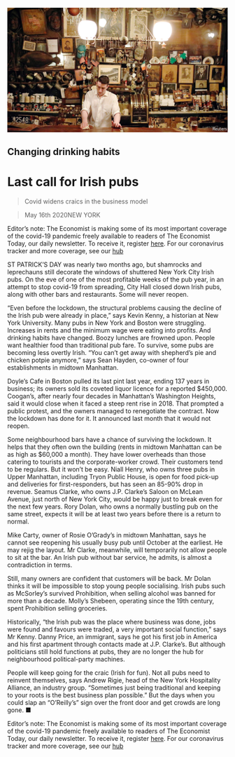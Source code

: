 ![](./images/20200516_USP002_0.jpg)

## Changing drinking habits

# Last call for Irish pubs

> Covid widens craics in the business model

> May 16th 2020NEW YORK

Editor’s note: The Economist is making some of its most important coverage of the covid-19 pandemic freely available to readers of The Economist Today, our daily newsletter. To receive it, register [here](https://www.economist.com//newslettersignup). For our coronavirus tracker and more coverage, see our [hub](https://www.economist.com//coronavirus)

ST PATRICK’S DAY was nearly two months ago, but shamrocks and leprechauns still decorate the windows of shuttered New York City Irish pubs. On the eve of one of the most profitable weeks of the pub year, in an attempt to stop covid-19 from spreading, City Hall closed down Irish pubs, along with other bars and restaurants. Some will never reopen.

“Even before the lockdown, the structural problems causing the decline of the Irish pub were already in place,” says Kevin Kenny, a historian at New York University. Many pubs in New York and Boston were struggling. Increases in rents and the minimum wage were eating into profits. And drinking habits have changed. Boozy lunches are frowned upon. People want healthier food than traditional pub fare. To survive, some pubs are becoming less overtly Irish. “You can’t get away with shepherd’s pie and chicken potpie anymore,” says Sean Hayden, co-owner of four establishments in midtown Manhattan.

Doyle’s Cafe in Boston pulled its last pint last year, ending 137 years in business; its owners sold its coveted liquor licence for a reported $450,000. Coogan’s, after nearly four decades in Manhattan’s Washington Heights, said it would close when it faced a steep rent rise in 2018. That prompted a public protest, and the owners managed to renegotiate the contract. Now the lockdown has done for it. It announced last month that it would not reopen.

Some neighbourhood bars have a chance of surviving the lockdown. It helps that they often own the building (rents in midtown Manhattan can be as high as $60,000 a month). They have lower overheads than those catering to tourists and the corporate-worker crowd. Their customers tend to be regulars. But it won’t be easy. Niall Henry, who owns three pubs in Upper Manhattan, including Tryon Public House, is open for food pick-up and deliveries for first-responders, but has seen an 85-90% drop in revenue. Seamus Clarke, who owns J.P. Clarke’s Saloon on McLean Avenue, just north of New York City, would be happy just to break even for the next few years. Rory Dolan, who owns a normally bustling pub on the same street, expects it will be at least two years before there is a return to normal.

Mike Carty, owner of Rosie O’Grady’s in midtown Manhattan, says he cannot see reopening his usually busy pub until October at the earliest. He may rejig the layout. Mr Clarke, meanwhile, will temporarily not allow people to sit at the bar. An Irish pub without bar service, he admits, is almost a contradiction in terms.

Still, many owners are confident that customers will be back. Mr Dolan thinks it will be impossible to stop young people socialising. Irish pubs such as McSorley’s survived Prohibition, when selling alcohol was banned for more than a decade. Molly’s Shebeen, operating since the 19th century, spent Prohibition selling groceries.

Historically, “the Irish pub was the place where business was done, jobs were found and favours were traded, a very important social function,” says Mr Kenny. Danny Price, an immigrant, says he got his first job in America and his first apartment through contacts made at J.P. Clarke’s. But although politicians still hold functions at pubs, they are no longer the hub for neighbourhood political-party machines.

People will keep going for the craic (Irish for fun). Not all pubs need to reinvent themselves, says Andrew Rigie, head of the New York Hospitality Alliance, an industry group. “Sometimes just being traditional and keeping to your roots is the best business plan possible.” But the days when you could slap an “O’Reilly’s” sign over the front door and get crowds are long gone. ■

Editor’s note: The Economist is making some of its most important coverage of the covid-19 pandemic freely available to readers of The Economist Today, our daily newsletter. To receive it, register [here](https://www.economist.com//newslettersignup). For our coronavirus tracker and more coverage, see our [hub](https://www.economist.com//coronavirus)